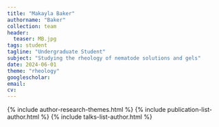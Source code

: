 ```yaml
---
title: "Makayla Baker"
authorname: "Baker"
collection: team
header:
  teaser: MB.jpg
tags: student
tagline: "Undergraduate Student"
subject: "Studying the rheology of nematode solutions and gels"
date: 2024-06-01
theme: "rheology"
googlescholar: 
email: 
cv: 
---
```


<p align= "justify">

{% include author-research-themes.html %}
{% include publication-list-author.html %}
{% include talks-list-author.html %}